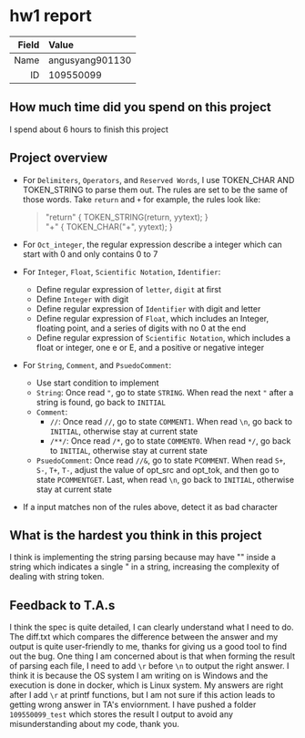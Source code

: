 # hw1 report

|Field|Value|
|-:|:-|
|Name|angusyang901130|
|ID|109550099|

## How much time did you spend on this project

I spend about 6 hours to finish this project

## Project overview

- For `Delimiters`, `Operators`, and `Reserved Words`, I use TOKEN_CHAR AND TOKEN_STRING to parse them out. The rules are set to be the same of those words. Take `return` and `+` for example, the rules look like:
    > "return"   { TOKEN_STRING(return, yytext); } <br>
    > "+"   { TOKEN_CHAR("+", yytext); }

- For `Oct_integer`, the regular expression describe a integer which can start with 0 and only contains 0 to 7

- For `Integer`, `Float`, `Scientific Notation`,  `Identifier`:
  - Define regular expression of `letter`, `digit` at first
  - Define `Integer` with digit
  - Define regular expression of `Identifier` with digit and letter
  - Define regular expression of `Float`, which includes an Integer, floating point, and a series of digits with no 0 at the end
  - Define regular expression of `Scientific Notation`, which includes a float or integer, one e or E, and a positive or negative integer
  
- For `String`, `Comment`, and `PsuedoComment`:
  - Use start condition to implement
  - `String`: Once read `"`, go to state `STRING`. When read the next `"` after a string is found, go back to `INITIAL`
  - `Comment`: 
    - `//`: Once read `//`, go to state `COMMENT1`. When read `\n`, go back to `INITIAL`, otherwise stay at current state
    - `/**/`: Once read `/*`, go to state `COMMENT0`. When read `*/`, go back to `INITIAL`, otherwise stay at current state
  - `PsuedoComment`: Once read `//&`, go to state `PCOMMENT`. When read `S+`, `S-`, `T+`, `T-`, adjust the value of opt_src and opt_tok, and then go to state `PCOMMENTGET`. Last, when read `\n`, go back to `INITIAL`, otherwise stay at current state

- If a input matches non of the rules above, detect it as bad character

## What is the hardest you think in this project

I think is implementing the string parsing because may have "" inside a string which indicates a single " in a string, increasing the complexity of dealing with string token.

## Feedback to T.A.s

I think the spec is quite detailed, I can clearly understand what I need to do. The diff.txt which compares the difference between the answer and my output is quite user-friendly to me, thanks for giving us a good tool to find out the bug. One thing I am concerned about is that when forming the result of parsing each file, I need to add `\r` before `\n` to output the right answer. I think it is because the OS system I am writing on is Windows and the execution is done in docker, which is Linux system. My answers are right after I add `\r` at printf functions, but I am not sure if this action leads to getting wrong answer in TA's enviornment. I have pushed a folder `109550099_test` which stores the result I output to avoid any misunderstanding about my code, thank you. 